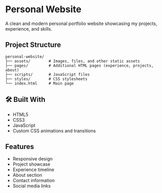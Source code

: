 # Personal Website

A clean and modern personal portfolio website showcasing my projects, experience, and skills.

## Project Structure

```
personal-website/
├── assets/        # Images, files, and other static assets
├── pages/         # Additional HTML pages (experience, projects, about)
├── scripts/       # JavaScript files
├── styles/        # CSS stylesheets
└── index.html     # Main page
```

## 🛠️ Built With

- HTML5
- CSS3
- JavaScript
- Custom CSS animations and transitions

## Features

- Responsive design
- Project showcase
- Experience timeline
- About section
- Contact information
- Social media links
